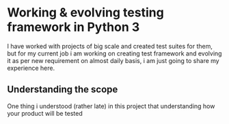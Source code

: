 # Working & evolving testing framework in Python 3

I have worked with projects of big scale and created test suites for them, but for my current job i am working on creating test framework and evolving it as per new requirement on almost daily basis, i am just going to share my experience here.

## Understanding the scope

One thing i understood (rather late) in this project that understanding how your product will be tested

